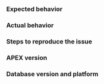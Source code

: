 ### Expected behavior


### Actual behavior


### Steps to reproduce the issue


### APEX version


### Database version and platform
